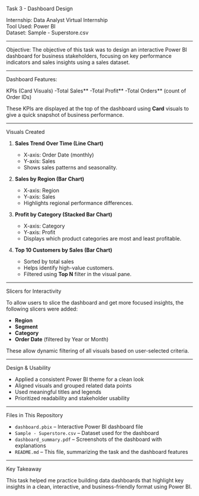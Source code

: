 Task 3 - Dashboard Design

Internship: Data Analyst Virtual Internship  
Tool Used: Power BI  
Dataset: Sample - Superstore.csv  

---

Objective:
The objective of this task was to design an interactive Power BI dashboard for business stakeholders, focusing on key performance indicators and sales insights using a sales dataset.

---

Dashboard Features:

KPIs (Card Visuals)
-Total Sales**
-Total Profit**
-Total Orders** (count of Order IDs)

These KPIs are displayed at the top of the dashboard using **Card** visuals to give a quick snapshot of business performance.

---

Visuals Created

1. **Sales Trend Over Time (Line Chart)**  
   - X-axis: Order Date (monthly)
   - Y-axis: Sales  
   - Shows sales patterns and seasonality.

2. **Sales by Region (Bar Chart)**  
   - X-axis: Region  
   - Y-axis: Sales  
   - Highlights regional performance differences.

3. **Profit by Category (Stacked Bar Chart)**  
   - X-axis: Category  
   - Y-axis: Profit  
   - Displays which product categories are most and least profitable.

4. **Top 10 Customers by Sales (Bar Chart)**  
   - Sorted by total sales  
   - Helps identify high-value customers.  
   - Filtered using **Top N** filter in the visual pane.

---

Slicers for Interactivity

To allow users to slice the dashboard and get more focused insights, the following slicers were added:
- **Region**
- **Segment**
- **Category**
- **Order Date** (filtered by Year or Month)

These allow dynamic filtering of all visuals based on user-selected criteria.

---

Design & Usability

- Applied a consistent Power BI theme for a clean look
- Aligned visuals and grouped related data points
- Used meaningful titles and legends
- Prioritized readability and stakeholder usability

---

Files in This Repository

- `dashboard.pbix` – Interactive Power BI dashboard file  
- `Sample - Superstore.csv` – Dataset used for the dashboard  
- `dashboard_summary.pdf` – Screenshots of the dashboard with explanations  
- `README.md` – This file, summarizing the task and the dashboard features  

---

Key Takeaway

This task helped me practice building data dashboards that highlight key insights in a clean, interactive, and business-friendly format using Power BI.

